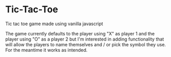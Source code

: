 # Tic-Tac-Toe
Tic tac toe game made using vanilla javascript

The game currently defaults to the player using "X" as player 1 and the player using "O" as a player 2 but I'm interested in adding functionality that will allow the players to name themselves and / or pick the symbol they use. For the meantime it works as intended.
